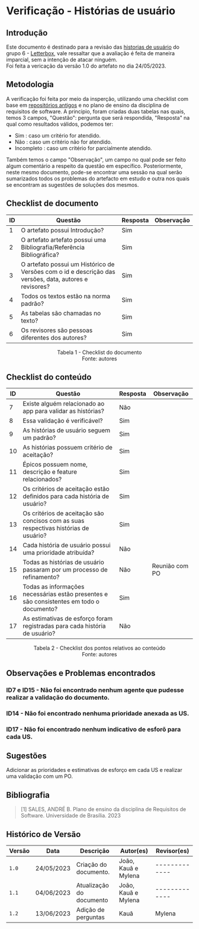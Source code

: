 
# Verificação - Histórias de usuário

## Introdução
Este documento é destinado para a revisão das [historias de usuário]( https://requisitos-de-software.github.io/2023.1-Letterboxd/Modelagem/Metodologias%20Ageis/historiaUsuario/) do grupo 6 - [Letterbox](https://github.com/Requisitos-de-Software/2023.1-Letterboxd), vale ressaltar que a avaliação é feita de maneira imparcial, sem a intenção de atacar ninguém.
<br> Foi feita a vericação da versão 1.0 do artefato no dia 24/05/2023.
## Metodologia

A verificação foi feita por meio da insperção, utilizando uma checklist com base em [repositórios antigos](https://github.com/Requisitos-de-Software) e no plano de ensino da disciplina de requisitos de software. A principio, foram criadas duas tabelas nas quais, temos 3 campos, "Questão": pergunta que será respondida, "Resposta" na qual como resultados válidos, podemos ter: 

- Sim : caso um critério for atendido.
- Não : caso um critério não for atendido.
- Incompleto : caso um critério for parcialmente atendido.

Também temos o campo "Observação", um campo no qual pode ser feito algum comentário a respeito da questão em específico. Posteriormente, neste mesmo documento, pode-se encontrar uma sessão na qual serão sumarizados todos os problemas do artefacto em estudo e outra nos quais se encontram as sugestões de soluções dos mesmos.

## Checklist de documento
|ID|Questão|Resposta|Observação|
|--|-------|--------|----------|
|1|O artefato possui Introdução?                                                                                |  Sim      |          |
|2|O artefato artefato possui uma Bibliografia/Referência Bibliográfica?                                        |  Sim      |          |
|3|O artefato possui um Histórico de Versões com o id e descrição das versões, data, autores e revisores?       |  Sim      |          |
|4|Todos os textos estão na norma padrão?                                                                       |  Sim      |          |
|5|As tabelas são chamadas no texto?                                                                            |  Sim      |          |
|6|Os revisores são pessoas diferentes dos autores?                                                             |  Sim      |          |

<p align="center"> Tabela 1 - Checklist do documento <br> Fonte: autores </p>

## Checklist do conteúdo
|ID|Questão|Resposta|Observação|
|--|-------|--------|----------|
|7|Existe alguém relacionado ao app para validar as histórias?|Não|  |
|8|Essa validação é verificável? |Sim||
|9|As histórias de usuário seguem um padrão?|Sim||
|10|As histórias possuem critério de aceitação?|Sim||
|11|Épicos possuem nome, descrição e feature relacionados?|Sim||
|12|Os critérios de aceitação estão definidos para cada história de usuário?|Sim||
|13|Os critérios de aceitação são concisos com as suas respectivas histórias de usuário?|Sim||
|14|Cada história de usuário possui uma prioridade atribuída?|Não||
|15|Todas as histórias de usuário passaram por um processo de refinamento?|Não|Reunião com PO|
|16|Todas as informações necessárias estão presentes e são consistentes em todo o documento?|Sim||
|17|As estimativas de esforço foram registradas para cada história de usuário?|Não||

<p align="center"> Tabela 2 - Checklist dos pontos relativos ao conteúdo <br> Fonte: autores </p>

## Observações e Problemas encontrados
### ID7 e ID15 - Não foi encontrado nenhum agente que pudesse realizar a validação do documento.
### ID14 - Não foi encontrado nenhuma prioridade anexada as US.
### ID17 - Não foi encontrado nenhum indicativo de esforõ para cada US.

## Sugestões
Adicionar as prioridades e estimativas de esforço em cada US e realizar uma validação com um PO.

## Bibliografia
> [1] SALES, ANDRÉ B. Plano de ensino da disciplina de Requisitos de Software. Universidade de Brasília. 2023

## Histórico de Versão

| Versão | Data          | Descrição                          | Autor(es)     |  Revisor(es)  |
| ------ | ------------- | ---------------------------------- | ------------- | ------------- |
| `1.0`  | 24/05/2023    | Criação do documento.              |  João, Kauã e Mylena  | ------------- |
| `1.1`  | 04/06/2023    | Atualização do documento           |  João, Kauã e Mylena  | ------------- |
| `1.2`  | 13/06/2023    | Adição de perguntas                | Kauã                  |  Mylena      |

